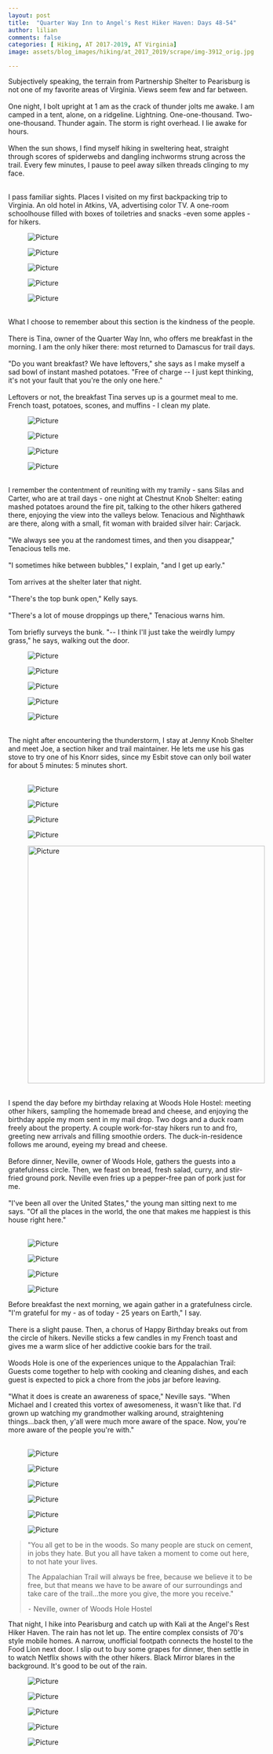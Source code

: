```yaml
---
layout: post  
title:  "Quarter Way Inn to Angel's Rest Hiker Haven: Days 48-54"  
author: lilian  
comments: false  
categories: [ Hiking, AT 2017-2019, AT Virginia]
image: assets/blog_images/hiking/at_2017_2019/scrape/img-3912_orig.jpg       

---
```


Subjectively speaking, the terrain from Partnership Shelter to Pearisburg is not one of my favorite areas of Virginia. Views seem few and far between.<br><br>One night, I bolt upright at 1 am as the crack of thunder jolts me awake. I am camped in a tent, alone, on a ridgeline. Lightning. One-one-thousand. Two-one-thousand. Thunder again. The storm is right overhead. I lie awake for hours.<br><br>When the sun shows, I find myself hiking in sweltering heat, straight through scores of spiderwebs and dangling inchworms strung across the trail. Every few minutes, I pause to peel away silken threads clinging to my face.<br><br>

I pass familiar sights. Places I visited on my first backpacking trip to Virginia. An old hotel in Atkins, VA, advertising color TV. A one-room schoolhouse filled with boxes of toiletries and snacks -even some apples - for hikers.

<figure><img src="{{site.baseurl}}/assets/blog_images/hiking/at_2017_2019/scrape/img-3869_orig.jpg" alt="Picture" style="width:auto;max-width:800"></figure>

<figure><img src="{{site.baseurl}}/assets/blog_images/hiking/at_2017_2019/scrape/img-3871_orig.jpg" alt="Picture" style="width:auto;max-width:800"></figure>

<figure><img src="{{site.baseurl}}/assets/blog_images/hiking/at_2017_2019/scrape/img-3870_orig.jpg" alt="Picture" style="width:auto;max-width:800"></figure>

<figure><img src="{{site.baseurl}}/assets/blog_images/hiking/at_2017_2019/scrape/img-3872_orig.jpg" alt="Picture" style="width:auto;max-width:800"></figure>

<figure><img src="{{site.baseurl}}/assets/blog_images/hiking/at_2017_2019/scrape/img-3874_orig.jpg" alt="Picture" style="width:auto;max-width:800"></figure>

<br>What I choose to remember about this section is the kindness of the people.<br><br>There is Tina, owner of the Quarter Way Inn, who offers me breakfast in the morning. I am the only hiker there: most returned to Damascus for trail days.<br><br>"Do you want breakfast? We have leftovers," she says as I make myself a sad bowl of instant mashed potatoes. "Free of charge -- I just kept thinking, it's not your fault that you're the only one here."<br><br>Leftovers or not, the breakfast Tina serves up is a gourmet meal to me. French toast, potatoes, scones, and muffins - I clean my plate.<br>

<figure><img src="{{site.baseurl}}/assets/blog_images/hiking/at_2017_2019/scrape/img-3875_orig.jpg" alt="Picture" style="width:auto;max-width:800"></figure>

<figure><img src="{{site.baseurl}}/assets/blog_images/hiking/at_2017_2019/scrape/img-3876_orig.jpg" alt="Picture" style="width:auto;max-width:800"></figure>

<figure><img src="{{site.baseurl}}/assets/blog_images/hiking/at_2017_2019/scrape/img-3878_orig.jpg" alt="Picture" style="width:auto;max-width:800"></figure>

<figure><img src="{{site.baseurl}}/assets/blog_images/hiking/at_2017_2019/scrape/img-3881_orig.jpg" alt="Picture" style="width:auto;max-width:800"></figure>

<br>I remember the contentment of reuniting with my tramily - sans Silas and Carter, who are at trail days - one night at Chestnut Knob Shelter: eating mashed potatoes around the fire pit, talking to the other hikers gathered there, enjoying the view into the valleys below. Tenacious and Nighthawk are there, along with a small, fit woman with braided silver hair: Carjack. <br><br>"We always see you at the randomest times, and then you disappear," Tenacious tells me.<br><br>"I sometimes hike between bubbles," I explain, "and I get up early."  <br><br>Tom arrives at the shelter later that night.  <br><br> "There's the top bunk open," Kelly says. <br><br> "There's a lot of mouse droppings up there," Tenacious warns him. <br><br> Tom briefly surveys the bunk. "-- I think I'll just take the weirdly lumpy grass," he says, walking out the door.<br>

<figure><img src="{{site.baseurl}}/assets/blog_images/hiking/at_2017_2019/scrape/img-3883_orig.jpg" alt="Picture" style="width:auto;max-width:800"></figure>

<figure><img src="{{site.baseurl}}/assets/blog_images/hiking/at_2017_2019/scrape/img-3882_orig.jpg" alt="Picture" style="width:auto;max-width:800"></figure>

<figure><img src="{{site.baseurl}}/assets/blog_images/hiking/at_2017_2019/scrape/img-3884_orig.jpg" alt="Picture" style="width:auto;max-width:800"></figure>

<figure><img src="{{site.baseurl}}/assets/blog_images/hiking/at_2017_2019/scrape/img-3885_orig.jpg" alt="Picture" style="width:auto;max-width:800"></figure>

<figure><img src="{{site.baseurl}}/assets/blog_images/hiking/at_2017_2019/scrape/img-3886_orig.jpg" alt="Picture" style="width:auto;max-width:800"></figure>

<br>The night after encountering the thunderstorm, I stay at Jenny Knob Shelter and meet Joe, a section hiker and trail maintainer. He lets me use his gas stove to try one of his Knorr sides, since my Esbit stove can only boil water for about 5 minutes: 5 minutes short.<br><br>

<figure><img src="{{site.baseurl}}/assets/blog_images/hiking/at_2017_2019/scrape/img-3888_orig.jpg" alt="Picture" style="width:auto;max-width:800"></figure>

<figure><img src="{{site.baseurl}}/assets/blog_images/hiking/at_2017_2019/scrape/img-3889_orig.jpg" alt="Picture" style="width:auto;max-width:800"></figure>

<figure><img src="{{site.baseurl}}/assets/blog_images/hiking/at_2017_2019/scrape/img-3891_orig.jpg" alt="Picture" style="width:auto;max-width:800"></figure>

<figure><img src="{{site.baseurl}}/assets/blog_images/hiking/at_2017_2019/scrape/img-3892_orig.jpg" alt="Picture" style="width:auto;max-width:800"></figure>

<figure><img src="{{site.baseurl}}/assets/blog_images/hiking/at_2017_2019/scrape/img-3893.jpg?1498763968" alt="Picture" style="width:483;max-width:800"></figure>

<br>I spend the day before my birthday relaxing at Woods Hole Hostel: meeting other hikers, sampling the homemade bread and cheese, and enjoying the birthday apple my mom sent in my mail drop. Two dogs and a duck roam freely about the property. A couple work-for-stay hikers run to and fro, greeting new arrivals and filling smoothie orders. The duck-in-residence follows me around, eyeing my bread and cheese. <br><br>Before dinner, Neville, owner of Woods Hole, gathers the guests into a gratefulness circle. Then, we feast on bread, fresh salad, curry, and stir-fried ground pork. Neville even fries up a pepper-free pan of pork just for me.<br><br>"I've been all over the United States," the young man sitting next to me says. "Of all the places in the world, the one that makes me happiest is this house right here."<br><br>

<figure><img src="{{site.baseurl}}/assets/blog_images/hiking/at_2017_2019/scrape/img-3899_orig.jpg" alt="Picture" style="width:auto;max-width:800"></figure>

<figure><img src="{{site.baseurl}}/assets/blog_images/hiking/at_2017_2019/scrape/IMG_6115.JPEG" alt="Picture" style="width:auto;max-width:800"></figure>

<figure><img src="{{site.baseurl}}/assets/blog_images/hiking/at_2017_2019/scrape/img-3901_orig.jpg" alt="Picture" style="width:auto;max-width:800"></figure>

<figure><img src="{{site.baseurl}}/assets/blog_images/hiking/at_2017_2019/scrape/img-3903_orig.jpg" alt="Picture" style="width:auto;max-width:800"></figure>

Before breakfast the next morning, we again gather in a gratefulness circle. "I'm grateful for my - as of today - 25 years on Earth," I say.<br><br>There is a slight pause. Then, a chorus of Happy Birthday breaks out from the circle of hikers. Neville sticks a few candles in my French toast and gives me a warm slice of her addictive cookie bars for the trail. <br><br>Woods Hole is one of the experiences unique to the Appalachian Trail: Guests come together to help with cooking and cleaning dishes, and each guest is expected to pick a chore from the jobs jar before leaving. <br><br>"What it does is create an awareness of space," Neville says. "When Michael and I created this vortex of awesomeness, it wasn't like that. I'd grown up watching my grandmother walking around, straightening things...back then, y'all were much more aware of the space. Now, you're more aware of the people you're with."<br><br>

<figure><img src="{{site.baseurl}}/assets/blog_images/hiking/at_2017_2019/scrape/img-3904_orig.jpg" alt="Picture" style="width:auto;max-width:800"></figure>

<figure><img src="{{site.baseurl}}/assets/blog_images/hiking/at_2017_2019/scrape/img-3906_orig.jpg" alt="Picture" style="width:auto;max-width:800"></figure>

<figure><img src="{{site.baseurl}}/assets/blog_images/hiking/at_2017_2019/scrape/img-3908_orig.jpg" alt="Picture" style="width:auto;max-width:800"></figure>

<figure><img src="{{site.baseurl}}/assets/blog_images/hiking/at_2017_2019/scrape/img-3910_orig.jpg" alt="Picture" style="width:auto;max-width:800"></figure>

<figure><img src="{{site.baseurl}}/assets/blog_images/hiking/at_2017_2019/scrape/img-3912_orig.jpg" alt="Picture" style="width:auto;max-width:800"></figure>

<figure><img src="{{site.baseurl}}/assets/blog_images/hiking/at_2017_2019/scrape/img-3913_orig.jpg" alt="Picture" style="width:auto;max-width:800"></figure>

>"You all get to be in the woods. So many people are stuck on cement, in jobs they hate. But you all have taken a moment to come out here, to not hate your lives.
>
>The Appalachian Trail will always be free, because we believe it to be free, but that means we have to be aware of our surroundings and take care of the trail...the more you give, the more you receive."
>
>⁃ Neville, owner of Woods Hole Hostel

That night, I hike into Pearisburg and catch up with Kali at the Angel's Rest Hiker Haven. The rain has not let up. The entire complex consists of 70's style mobile homes. A narrow, unofficial footpath connects the hostel to the Food Lion next door. I slip out to buy some grapes for dinner, then settle in to watch Netflix shows with the other hikers. Black Mirror blares in the background. It's good to be out of the rain. 

<figure><img src="{{site.baseurl}}/assets/blog_images/hiking/at_2017_2019/scrape/img-3917_orig.jpg" alt="Picture" style="width:auto;max-width:800"></figure>

<figure><img src="{{site.baseurl}}/assets/blog_images/hiking/at_2017_2019/scrape/img-3922_orig.jpg" alt="Picture" style="width:auto;max-width:800"></figure>

<figure><img src="{{site.baseurl}}/assets/blog_images/hiking/at_2017_2019/scrape/img-3923_orig.jpg" alt="Picture" style="width:auto;max-width:800"></figure>

<figure><img src="{{site.baseurl}}/assets/blog_images/hiking/at_2017_2019/scrape/img-3924_orig.jpg" alt="Picture" style="width:auto;max-width:800"></figure>

<figure><img src="{{site.baseurl}}/assets/blog_images/hiking/at_2017_2019/scrape/img-9518_8_orig.jpg" alt="Picture" style="width:auto;max-width:800"></figure>